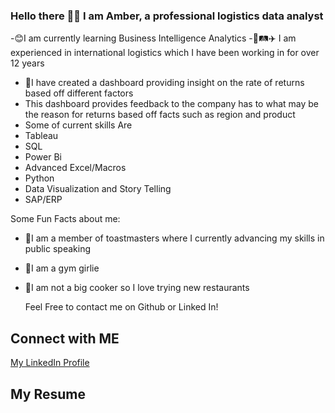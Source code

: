 ### Hello there 👋🏽 I am Amber, a professional logistics data analyst

-😊I am currently learning Business Intelligence Analytics
-🚄🛤️✈️ I am experienced in international logistics which I have been working in for over 12 years
- 🦾I have created a dashboard providing insight on the rate of returns based off different factors
- This  dashboard provides feedback to the company has to what may be the reason for returns based off facts such as region and product
- Some of current skills Are
- Tableau
- SQL
- Power Bi
- Advanced Excel/Macros
- Python
- Data Visualization and Story Telling  
- SAP/ERP




Some Fun Facts about me:
- 🦋I am a member of toastmasters where I currently advancing my skills in public speaking
- 🤸I am a gym girlie
- 🤭I am not a big cooker so I love trying new restaurants

  Feel Free to contact me on Github or Linked In! 
## Connect with ME 
[My LinkedIn Profile](https://www.linkedin.com/in/amber-grice-rudisell)

## My Resume
<object data="<Logistics Data Analyst 2025.pdf>" width="1000" height="1000" type='application/pdf'></object>

